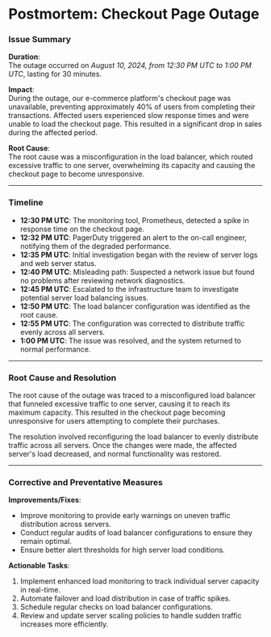 
# Postmortem: Checkout Page Outage

### Issue Summary
**Duration**:  
The outage occurred on *August 10, 2024, from 12:30 PM UTC to 1:00 PM UTC*, lasting for 30 minutes.

**Impact**:  
During the outage, our e-commerce platform's checkout page was unavailable, preventing approximately 40% of users from completing their transactions. Affected users experienced slow response times and were unable to load the checkout page. This resulted in a significant drop in sales during the affected period.

**Root Cause**:  
The root cause was a misconfiguration in the load balancer, which routed excessive traffic to one server, overwhelming its capacity and causing the checkout page to become unresponsive.

---

### Timeline
- **12:30 PM UTC**: The monitoring tool, Prometheus, detected a spike in response time on the checkout page.
- **12:32 PM UTC**: PagerDuty triggered an alert to the on-call engineer, notifying them of the degraded performance.
- **12:35 PM UTC**: Initial investigation began with the review of server logs and web server status.
- **12:40 PM UTC**: Misleading path: Suspected a network issue but found no problems after reviewing network diagnostics.
- **12:45 PM UTC**: Escalated to the infrastructure team to investigate potential server load balancing issues.
- **12:50 PM UTC**: The load balancer configuration was identified as the root cause.
- **12:55 PM UTC**: The configuration was corrected to distribute traffic evenly across all servers.
- **1:00 PM UTC**: The issue was resolved, and the system returned to normal performance.

---

### Root Cause and Resolution
The root cause of the outage was traced to a misconfigured load balancer that funneled excessive traffic to one server, causing it to reach its maximum capacity. This resulted in the checkout page becoming unresponsive for users attempting to complete their purchases.  

The resolution involved reconfiguring the load balancer to evenly distribute traffic across all servers. Once the changes were made, the affected server's load decreased, and normal functionality was restored.

---

### Corrective and Preventative Measures
**Improvements/Fixes**:
- Improve monitoring to provide early warnings on uneven traffic distribution across servers.
- Conduct regular audits of load balancer configurations to ensure they remain optimal.
- Ensure better alert thresholds for high server load conditions.

**Actionable Tasks**:
1. Implement enhanced load monitoring to track individual server capacity in real-time.
2. Automate failover and load distribution in case of traffic spikes.
3. Schedule regular checks on load balancer configurations.
4. Review and update server scaling policies to handle sudden traffic increases more efficiently.
